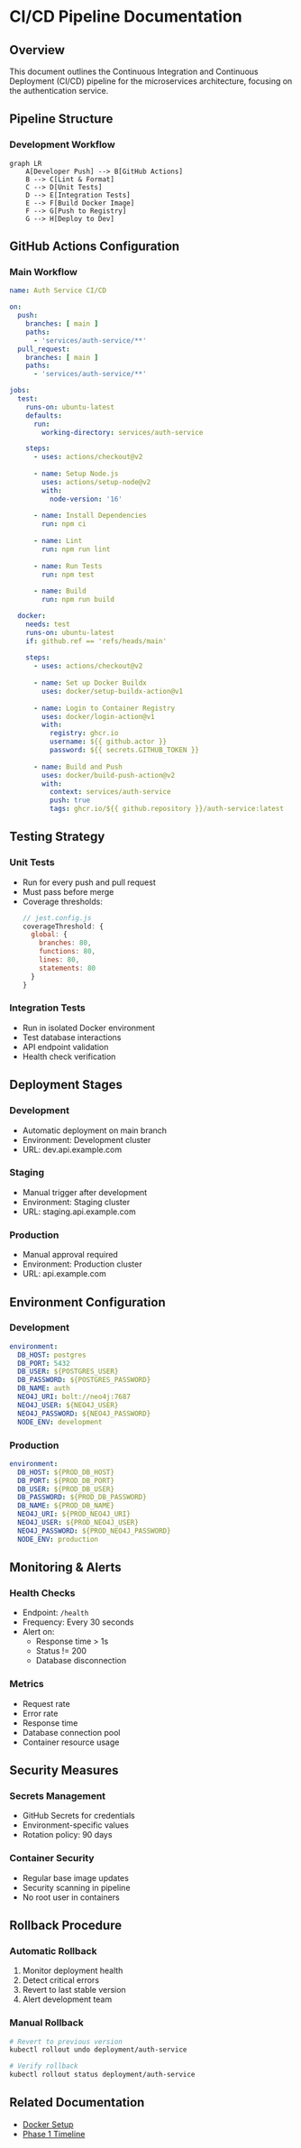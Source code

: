 # CI/CD Pipeline Documentation

## Overview
This document outlines the Continuous Integration and Continuous Deployment (CI/CD) pipeline for the microservices architecture, focusing on the authentication service.

## Pipeline Structure

### Development Workflow
```mermaid
graph LR
    A[Developer Push] --> B[GitHub Actions]
    B --> C[Lint & Format]
    C --> D[Unit Tests]
    D --> E[Integration Tests]
    E --> F[Build Docker Image]
    F --> G[Push to Registry]
    G --> H[Deploy to Dev]
```

## GitHub Actions Configuration

### Main Workflow
```yaml
name: Auth Service CI/CD

on:
  push:
    branches: [ main ]
    paths:
      - 'services/auth-service/**'
  pull_request:
    branches: [ main ]
    paths:
      - 'services/auth-service/**'

jobs:
  test:
    runs-on: ubuntu-latest
    defaults:
      run:
        working-directory: services/auth-service

    steps:
      - uses: actions/checkout@v2
      
      - name: Setup Node.js
        uses: actions/setup-node@v2
        with:
          node-version: '16'
          
      - name: Install Dependencies
        run: npm ci
        
      - name: Lint
        run: npm run lint
        
      - name: Run Tests
        run: npm test
        
      - name: Build
        run: npm run build

  docker:
    needs: test
    runs-on: ubuntu-latest
    if: github.ref == 'refs/heads/main'
    
    steps:
      - uses: actions/checkout@v2
      
      - name: Set up Docker Buildx
        uses: docker/setup-buildx-action@v1
        
      - name: Login to Container Registry
        uses: docker/login-action@v1
        with:
          registry: ghcr.io
          username: ${{ github.actor }}
          password: ${{ secrets.GITHUB_TOKEN }}
          
      - name: Build and Push
        uses: docker/build-push-action@v2
        with:
          context: services/auth-service
          push: true
          tags: ghcr.io/${{ github.repository }}/auth-service:latest
```

## Testing Strategy

### Unit Tests
- Run for every push and pull request
- Must pass before merge
- Coverage thresholds:
  ```javascript
  // jest.config.js
  coverageThreshold: {
    global: {
      branches: 80,
      functions: 80,
      lines: 80,
      statements: 80
    }
  }
  ```

### Integration Tests
- Run in isolated Docker environment
- Test database interactions
- API endpoint validation
- Health check verification

## Deployment Stages

### Development
- Automatic deployment on main branch
- Environment: Development cluster
- URL: dev.api.example.com

### Staging
- Manual trigger after development
- Environment: Staging cluster
- URL: staging.api.example.com

### Production
- Manual approval required
- Environment: Production cluster
- URL: api.example.com

## Environment Configuration

### Development
```yaml
environment:
  DB_HOST: postgres
  DB_PORT: 5432
  DB_USER: ${POSTGRES_USER}
  DB_PASSWORD: ${POSTGRES_PASSWORD}
  DB_NAME: auth
  NEO4J_URI: bolt://neo4j:7687
  NEO4J_USER: ${NEO4J_USER}
  NEO4J_PASSWORD: ${NEO4J_PASSWORD}
  NODE_ENV: development
```

### Production
```yaml
environment:
  DB_HOST: ${PROD_DB_HOST}
  DB_PORT: ${PROD_DB_PORT}
  DB_USER: ${PROD_DB_USER}
  DB_PASSWORD: ${PROD_DB_PASSWORD}
  DB_NAME: ${PROD_DB_NAME}
  NEO4J_URI: ${PROD_NEO4J_URI}
  NEO4J_USER: ${PROD_NEO4J_USER}
  NEO4J_PASSWORD: ${PROD_NEO4J_PASSWORD}
  NODE_ENV: production
```

## Monitoring & Alerts

### Health Checks
- Endpoint: `/health`
- Frequency: Every 30 seconds
- Alert on:
  - Response time > 1s
  - Status != 200
  - Database disconnection

### Metrics
- Request rate
- Error rate
- Response time
- Database connection pool
- Container resource usage

## Security Measures

### Secrets Management
- GitHub Secrets for credentials
- Environment-specific values
- Rotation policy: 90 days

### Container Security
- Regular base image updates
- Security scanning in pipeline
- No root user in containers

## Rollback Procedure

### Automatic Rollback
1. Monitor deployment health
2. Detect critical errors
3. Revert to last stable version
4. Alert development team

### Manual Rollback
```bash
# Revert to previous version
kubectl rollout undo deployment/auth-service

# Verify rollback
kubectl rollout status deployment/auth-service
```

## Related Documentation
- [Docker Setup](../tools/docker.md)
- [Phase 1 Timeline](../implementation/phase1-timeline.md)